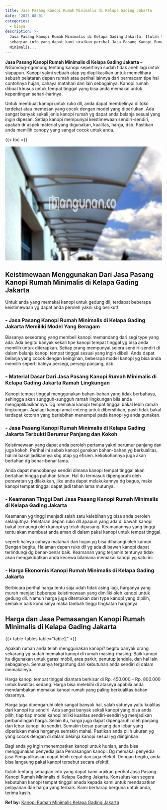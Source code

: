 ```yaml
---
title: Jasa Pasang Kanopi Rumah Minimalis di Kelapa Gading Jakarta
date: '2025-08-01'
categories:
  - biaya
description: >-
  Jasa Pasang Kanopi Rumah Minimalis di Kelapa Gading Jakarta. Itulah tentang
  sebagian info yang dapat kami uraikan perihal Jasa Pasang Kanopi Rumah
  Minimalis...
---
```


**Jasa Pasang Kanopi Rumah Minimalis di Kelapa Gading Jakarta** – NGomong-ngomong tentang kanopi sepertinya sudah tidak aneh lagi untuk siapapun. Kanopi yakni sebuah atap yg diaplikasikan untuk memelihara sebuah pelataran depan rumah atau perihal lainnya dari bermacam tipe hal contohnya hujan, cahaya matahari dan lain sebagainya. Kanopi rumah dibuat khusus untuk tempat tinggal yang bisa anda memakai untuk kepentingan sehari-harinya.

Untuk membuat kanopi untuk ruko dll, anda dapat membelinya di toko terdekat atau memesan yang cocok dengan model yang diperlukan. Ada sangat banyak sekali jenis kanopi rumah yg dapat anda belanja sesuai yang ingin dipesan. Setiap kanopi mempunyai keistimewaan sendiri-sendiri, apakah dr aspek material yang digunakan, kualitas, harga, dsb. Pastikan anda memilih canopy yang sangat cocok untuk anda.

{{< toc >}}

![Jasa Pasang Kanopi Rumah Minimalis di Kelapa Gading Jakarta](/images/harga-kanopi-minimalis-21.png)

## Keistimewaan Menggunakan Dari Jasa Pasang Kanopi Rumah Minimalis di Kelapa Gading Jakarta

Untuk anda yang memakai kanopi untuk gedung dll, terdapat beberapa keistimewaan yg dapat anda peroleh yakni sbg berikut!

### \- Jasa Pasang Kanopi Rumah Minimalis di Kelapa Gading Jakarta Memiliki Model Yang Beragam

Biasanya seseorang yang membeli kanopi memandang dari segi type yang ada. Ada begitu banyak sekali tipe kanopi tempat tinggal yg bisa anda memilih untuk diterapkan. Setiap orang mempunyai selera sendiri-sendiri di dalam belanja kanopi tempat tinggal sesuai yang ingin dibeli. Anda dapat belanja yang cocok dengan keinginan, beberapa model kanopi yg bisa anda memilih seperti halnya persegi, persegi panjang, dsb.

### \- Material Dasar Dari Jasa Pasang Kanopi Rumah Minimalis di Kelapa Gading Jakarta Ramah Lingkungan

Kanopi tempat tinggal menggunakan bahan-bahan yang tidak berbahaya, sehingga akan sungguh-sungguh ramah lingkungan bila anda mengaplikasikannya. Dg memakai kanopi tempat tinggal bakal lebih ramah lingkungan. Apalagi kanopi amat enteng untuk dibersihkan, pasti tidak bakal terdapat kotoran yang berlebihan menempel pada kanopi yg anda gunakan.

### \- Jasa Pasang Kanopi Rumah Minimalis di Kelapa Gading Jakarta Terbukti Berumur Panjang dan Kokoh

Keistimewaan yang dapat anda peroleh pertama yakni berumur panjang dan juga kokoh. Perihal ini sebab kanopi gunakan bahan-bahan yg berkualitas, hal ini bakal jadikannya sbg atap yg efisien. kekokohannya juga akan bertahan dg benar-benar lama.

Anda dapat mencobanya sendiri dimana kanopi tempat tinggal akan bertahan hingga puluhan tahun. Hal itu termasuk dipengaruhi oleh perawatan yg dilakukan, jika anda dapat melakukannya dg bagus, maka kanopi tempat tinggal dapat jadi tahan lama mutunya.

### \- Keamanan Tinggi Dari Jasa Pasang Kanopi Rumah Minimalis di Kelapa Gading Jakarta

Keamanan yg tinggi menjadi salah satu kelebihan yg bisa anda peroleh selanjutnya. Pelataran depan ruko dll apapun yang ada di bawah kanopi bakal ternaungi oleh kanopi yg telah dipasang. Keamanannya yang tinggi tentu akan membuat anda aman di dalam pakai kanopi untuk tempat tinggal.

seperti halnya cahaya matahari dan hujan yg bisa dihalangi oleh kanopi. Dengan begitu, Halaman depan ruko dll yg ada di bawah kanopi dapat terlindungi dg benar-benar baik. Keamanan yang terjamin tentunya tidak akan mengakibatkan anda kecewa bilamana memakai kanopi yg satu ini.

### \- Harga Ekonomis Kanopi Rumah Minimalis di Kelapa Gading Jakarta

Berbicara perihal harga tentu saja udah tidak asing lagi, harganya yang murah menjadi beberapa keistimewaan yang dimiliki oleh kanopi untuk gedung dll. Namun harga juga ditentukan dari type kanopi yang dipilih, semakin baik kondisinya maka tambah tinggi tingkatan harganya.

## Harga dan Jasa Pemasangan Kanopi Rumah Minimalis di Kelapa Gading Jakarta

{{< table-tables table="table2" >}}

Apakah rumah anda telah menggunakan kanopi? begitu banyak orang sekarang yg sudah memakai kanopi di rumah masing-masing. Baik kanopi itu digunakan untuk garasi mobil, area parkir, penutup jendela, dan hal lain sebagainya. Semuanya tergantung dari kebutuhan anda sendiri di dalam memakainya.

Harga kanopi tempat tinggal diantara berkisar di Rp. 450.000 – Rp. 800.000 untuk kwalitas sedang. Harga bisa melebihi di atasnya apabila anda mendambakan memakai kanopi rumah yang paling berkualitas bahan dasarnya.

Harga juga dipengaruhi oleh sangat banyak hal, salah satunya yaitu kualitas dari kanopi itu sendiri. Ada sangat banyak sekali kanopi yang bisa anda pilih, tiap tiap model kanopi miliki kualitas sendiri-sendiri yg menjadikan perbandingan harga. Selain itu, harga juga dapat dipengaruhi oleh panjang dan lebar kanopi itu sendiri. Semakin besar panjang dan lebar yang diperlukan maka harganya semakin mahal. Pastikan anda pilih ukuran yg yang cocok dengan di dalam belanja kanopi sesuai yg diinginkan.

Bagi anda yg ingin menempatkan kanopi untuk hunian, anda bisa menggunakan penyedia jasa Pemasangan kanopi. Dg memakai penyedia jasa Pengaplikasian dapat lebih cepat dan juga efektif. Dengan begitu, anda bisa langsung pakai kanopi tersebut secara efektif.

Itulah tentang sebagian info yang dapat kami uraikan perihal Jasa Pasang Kanopi Rumah Minimalis di Kelapa Gading Jakarta. Konsultasikan segera kebutuhan kanopi tempat tinggal anada kepada kami untuk mendapatkan pelayanan dan harga yang terbaik. Kami berharap berguna untuk anda, terima kasih.

**Ref by:**  [Kanopi Rumah Minimalis Kelapa Gading Jakarta](https://id.wikipedia.org/wiki/Kanopi)
